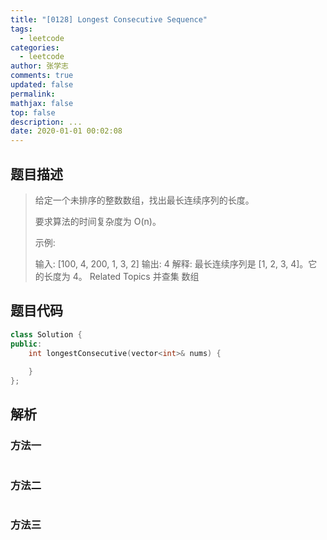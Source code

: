 ```yaml
---
title: "[0128] Longest Consecutive Sequence"
tags:
  - leetcode
categories:
  - leetcode
author: 张学志
comments: true
updated: false
permalink:
mathjax: false
top: false
description: ...
date: 2020-01-01 00:02:08
---
```


## 题目描述

> 给定一个未排序的整数数组，找出最长连续序列的长度。 
> 
> 要求算法的时间复杂度为 O(n)。 
> 
> 示例: 
> 
> 输入: [100, 4, 200, 1, 3, 2]
> 输出: 4
> 解释: 最长连续序列是 [1, 2, 3, 4]。它的长度为 4。 
> Related Topics 并查集 数组

## 题目代码

```cpp
class Solution {
public:
    int longestConsecutive(vector<int>& nums) {
        
    }
};
```

## 解析

### 方法一

```cpp

```

### 方法二

```cpp

```

### 方法三

```cpp

```

